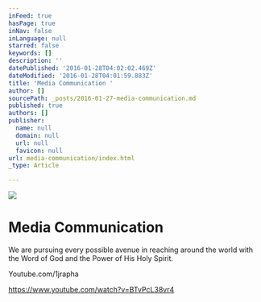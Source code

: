 ```yaml
---
inFeed: true
hasPage: true
inNav: false
inLanguage: null
starred: false
keywords: []
description: ''
datePublished: '2016-01-28T04:02:02.469Z'
dateModified: '2016-01-28T04:01:59.883Z'
title: 'Media Communication '
author: []
sourcePath: _posts/2016-01-27-media-communication.md
published: true
authors: []
publisher:
  name: null
  domain: null
  url: null
  favicon: null
url: media-communication/index.html
_type: Article

---
```

![](https://the-grid-user-content.s3-us-west-2.amazonaws.com/f0c35dfc-00f5-4db1-b5da-47a4eda647fd.jpg)

# Media Communication 

We are pursuing every possible avenue in reaching around the world with the Word of God and the Power of His Holy Spirit. 

Youtube.com/1jrapha

https://www.youtube.com/watch?v=BTvPcL38vr4